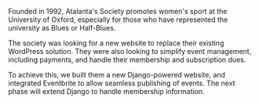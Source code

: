 Founded in 1992, Atalanta's Society promotes women's sport at the University of Oxford, especially for those who have represented the university as Blues or Half-Blues.

The society was looking for a new website to replace their existing WordPress solution. They were also looking to simplify event management, including payments, and handle their membership and subscription dues.

To achieve this, we built them a new Django-powered website, and integrated Eventbrite to allow seamless publishing of events. The next phase will extend Django to handle membership information.
